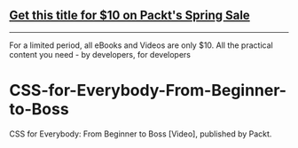 ## [Get this title for $10 on Packt's Spring Sale](https://www.packt.com/V17381?utm_source=github&utm_medium=packt-github-repo&utm_campaign=spring_10_dollar_2022)
-----
For a limited period, all eBooks and Videos are only $10. All the practical content you need \- by developers, for developers

# CSS-for-Everybody-From-Beginner-to-Boss
CSS for Everybody: From Beginner to Boss [Video], published by Packt.
